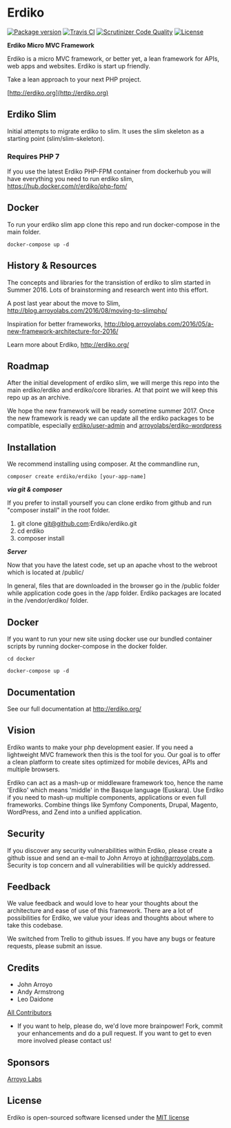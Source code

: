 Erdiko
=======

[![Package version](https://img.shields.io/packagist/v/erdiko/erdiko.svg?style=flat-square)](https://packagist.org/packages/erdiko/erdiko) [![Travis CI](https://travis-ci.org/Erdiko/erdiko.svg?branch=master)](https://travis-ci.org/Erdiko/erdiko) [![Scrutinizer Code Quality](https://scrutinizer-ci.com/g/Erdiko/erdiko/badges/quality-score.png?b=master)](https://scrutinizer-ci.com/g/Erdiko/erdiko/?branch=master) [![License](https://poser.pugx.org/erdiko/erdiko/license)](https://packagist.org/packages/erdiko/erdiko)

**Erdiko Micro MVC Framework**

Erdiko is a micro MVC framework, or better yet, a lean framework for APIs, web apps and websites.  Erdiko is start up friendly.

Take a lean approach to your next PHP project.

[http://erdiko.org](http://erdiko.org)


Erdiko Slim
-----------

Initial attempts to migrate erdiko to slim.  It uses the slim skeleton as a starting point (slim/slim-skeleton).  

### Requires PHP 7

If you use the latest Erdiko PHP-FPM container from dockerhub you will have everything you need to run erdiko slim, https://hub.docker.com/r/erdiko/php-fpm/

## Docker 

To run your erdiko slim app clone this repo and run docker-compose in the main folder.

    docker-compose up -d


History & Resources
-------------------

The concepts and libraries for the transistion of erdiko to slim started in Summer 2016.  Lots of brainstorming and research went into this effort.  

A post last year about the move to Slim, http://blog.arroyolabs.com/2016/08/moving-to-slimphp/

Inspiration for better frameworks, http://blog.arroyolabs.com/2016/05/a-new-framework-architecture-for-2016/

Learn more about Erdiko, http://erdiko.org/

Roadmap
-------

After the initial development of erdiko slim, we will merge this repo into the main erdiko/erdiko and erdiko/core libraries.  At that point we will keep this repo up as an archive.

We hope the new framework will be ready sometime summer 2017.  Once the new framework is ready we can update all the erdiko packages to be compatible, especially [erdiko/user-admin](https://github.com/Erdiko/user-admin) and [arroyolabs/erdiko-wordpress](https://github.com/ArroyoLabs/erdiko-wordpress)


Installation
------------

We recommend installing using composer.  At the commandline run,

	composer create erdiko/erdiko [your-app-name]

***via git & composer***

If you prefer to install yourself you can clone erdiko from github and run "composer install" in the root folder.

1. git clone git@github.com:Erdiko/erdiko.git
2. cd erdiko
3. composer install

***Server***

Now that you have the latest code, set up an apache vhost to the webroot which is located at /public/

In general, files that are downloaded in the browser go in the /public folder while application code goes in the /app folder.  Erdiko packages are located in the /vendor/erdiko/ folder.


Docker
------

If you want to run your new site using docker use our bundled container scripts by running docker-compose in the docker folder.

	cd docker

	docker-compose up -d


Documentation
-------------

See our full documentation at http://erdiko.org/


Vision
------

Erdiko wants to make your php development easier. If you need a lightweight MVC framework then this is the tool for you. Our goal is to offer a clean platform to create sites optimized for mobile devices, APIs and multiple browsers.

Erdiko can act as a mash-up or middleware framework too, hence the name 'Erdiko' which means 'middle' in the Basque language (Euskara). Use Erdiko if you need to mash-up multiple components, applications or even full frameworks. Combine things like Symfony Components, Drupal, Magento, WordPress, and Zend into a unified application.


Security 
--------

If you discover any security vulnerabilities within Erdiko, please create a github issue and send an e-mail to John Arroyo at john@arroyolabs.com. Security is top concern and all vulnerabilities will be quickly addressed.


Feedback
--------

We value feedback and would love to hear your thoughts about the architecture and ease of use of this framework.  There are a lot of possibilities for Erdiko, we value your ideas and thoughts about where to take this codebase.

We switched from Trello to github issues. If you have any bugs or feature requests, please submit an issue.


Credits
-------

* John Arroyo
* Andy Armstrong
* Leo Daidone

[All Contributors](https://github.com/Erdiko/erdiko/graphs/contributors)

* If you want to help, please do, we'd love more brainpower!  Fork, commit your enhancements and do a pull request.  If you want to get to even more involved please contact us!


Sponsors
--------

[Arroyo Labs](http://www.arroyolabs.com/)


License
-------

Erdiko is open-sourced software licensed under the [MIT license](http://opensource.org/licenses/MIT)

